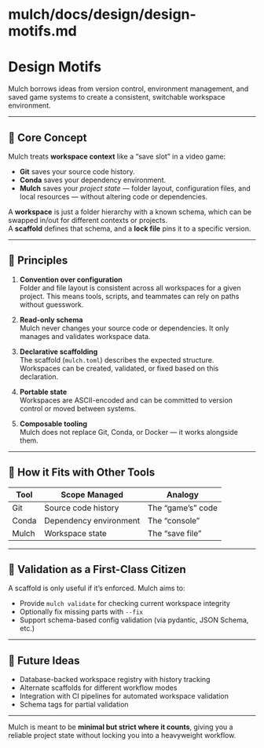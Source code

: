# mulch/docs/design/design-motifs.md
# Design Motifs

Mulch borrows ideas from version control, environment management, and saved game systems to create a consistent, switchable workspace environment.

---

## 🎯 Core Concept

Mulch treats **workspace context** like a “save slot” in a video game:

- **Git** saves your source code history.
- **Conda** saves your dependency environment.
- **Mulch** saves your *project state* — folder layout, configuration files, and local resources — without altering code or dependencies.

A **workspace** is just a folder hierarchy with a known schema, which can be swapped in/out for different contexts or projects.  
A **scaffold** defines that schema, and a **lock file** pins it to a specific version.

---

## 🧩 Principles

1. **Convention over configuration**  
   Folder and file layout is consistent across all workspaces for a given project. This means tools, scripts, and teammates can rely on paths without guesswork.

2. **Read-only schema**  
   Mulch never changes your source code or dependencies. It only manages and validates workspace data.

3. **Declarative scaffolding**  
   The scaffold (`mulch.toml`) describes the expected structure. Workspaces can be created, validated, or fixed based on this declaration.

4. **Portable state**  
   Workspaces are ASCII-encoded and can be committed to version control or moved between systems.

5. **Composable tooling**  
   Mulch does not replace Git, Conda, or Docker — it works alongside them.

---

## 🔄 How it Fits with Other Tools

| Tool   | Scope Managed           | Analogy         |
|--------|------------------------|----------------|
| Git    | Source code history    | The “game’s” code |
| Conda  | Dependency environment | The “console”   |
| Mulch  | Workspace state        | The “save file” |

---

## 🧪 Validation as a First-Class Citizen

A scaffold is only useful if it’s enforced. Mulch aims to:

- Provide `mulch validate` for checking current workspace integrity
- Optionally fix missing parts with `--fix`
- Support schema-based config validation (via pydantic, JSON Schema, etc.)

---

## 🚀 Future Ideas

- Database-backed workspace registry with history tracking
- Alternate scaffolds for different workflow modes
- Integration with CI pipelines for automated workspace validation
- Schema tags for partial validation

---

Mulch is meant to be **minimal but strict where it counts**, giving you a reliable project state without locking you into a heavyweight workflow.
